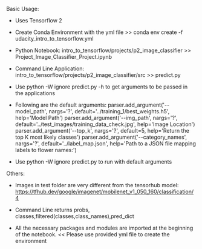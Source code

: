 Basic Usage:
- Uses Tensorflow 2 
- Create Conda Environment with the yml file >>  conda env create -f udacity_intro_to_tensorflow.yml
- Python Notebook: intro_to_tensorflow/projects/p2_image_classifier >> Project_Image_Classifier_Project.ipynb
- Command Line Application: intro_to_tensorflow/projects/p2_image_classifier/src >> predict.py
- Use python -W ignore predict.py -h to get arguments to be passed in the applications
- Following are the default arguments:
    parser.add_argument('--model_path', nargs='?', default='../training_1/best_weights.h5',
                        help='Model Path')
    parser.add_argument('--img_path', nargs='?', default='../test_images/training_data_check.jpg',
                        help='Image Location')
    parser.add_argument('--top_k', nargs='?', default=5,
                    help='Return the top K most likely classes')
    parser.add_argument('--category_names', nargs='?', default='../label_map.json',
                    help='Path to a JSON file mapping labels to flower names:')

- Use python -W ignore predict.py to run with default arguments

Others:
- Images in test folder are very different from the tensorhub model: https://tfhub.dev/google/imagenet/mobilenet_v1_050_160/classification/4
- Command Line returns probs, classes,filtered(classes,class_names),pred_dict  

- All the necessary packages and modules are imported at the beginning of the notebook. << Please use provided yml file to create the environment
